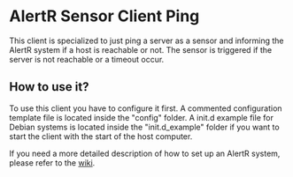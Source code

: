 # AlertR Sensor Client Ping

This client is specialized to just ping a server as a sensor and informing the AlertR system if a host is reachable or not. The sensor is triggered if the server is not reachable or a timeout occur.


## How to use it?

To use this client you have to configure it first. A commented configuration template file is located inside the "config" folder. A init.d example file for Debian systems is located inside the "init.d_example" folder if you want to start the client with the start of the host computer.

If you need a more detailed description of how to set up an AlertR system, please refer to the [wiki](https://github.com/sqall01/alertR/wiki).